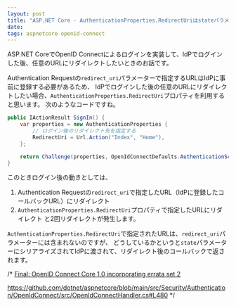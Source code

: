 ```yaml
---
layout: post
title: "ASP.NET Core - AuthenticationProperties.RedirectUriはstateパラメーターにシリアライズされる"
date: 
tags: aspnetcore openid-connect
---
```


ASP.NET CoreでOpenID Connectによるログインを実装して、IdPでログインした後、任意のURLにリダイレクトしたいときのお話です。

Authentication Requestの`redirect_uri`パラメーターで指定するURLはIdPに事前に登録する必要があるため、
IdPでログインした後の任意のURLにリダイレクトしたい場合、`AuthenticationProperties.RedirectUri`プロパティを利用すると思います。
次のようなコードですね。

```cs
public IActionResult SignIn() {
    var properties = new AuthenticationProperties {
        // ログイン後のリダイレクト先を指定する
        RedirectUri = Url.Action("Index", "Home"),
    };

    return Challenge(properties, OpenIdConnectDefaults.AuthenticationScheme);
}
```

このときログイン後の動きとしては、
1. Authentication Requestの`redirect_uri`で指定したURL（IdPに登録したコールバックURL）にリダイレクト
2. `AuthenticationProperties.RedirectUri`プロパティで指定したURLにリダイレクト
と2回リダイレクトが発生します。

`AuthenticationProperties.RedirectUri`で指定されたURLは、`redirect_uri`パラメーターには含まれないのですが、
どうしているかというと`state`パラメーターにシリアライズされてIdPに渡されて、リダイレクト後のコールバックで返されます。





/*
[Final: OpenID Connect Core 1.0 incorporating errata set 2](https://openid.net/specs/openid-connect-core-1_0.html#AuthRequest)

https://github.com/dotnet/aspnetcore/blob/main/src/Security/Authentication/OpenIdConnect/src/OpenIdConnectHandler.cs#L480
*/